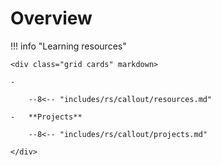 # Overview

!!! info "Learning resources"

    <div class="grid cards" markdown>
    
    -   

        --8<-- "includes/rs/callout/resources.md"

    -   **Projects**

        --8<-- "includes/rs/callout/projects.md"

    </div>

